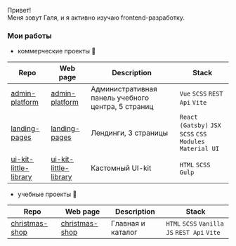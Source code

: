 Привет!\
Меня зовут Галя, и я активно изучаю frontend-разработку.

### Мои работы 

* коммерческие проекты 🐓

| Repo | Web page | Description | Stack |
|-------|----------|---------|---------|
| [admin-platform](https://github.com/electrifymylife/administration-platform) | [admin-platform](https://electrifymylife-admin-platform.netlify.app/) | Административная панель учебного центра, 5 страниц | <code>Vue</code> <code>SCSS</code> <code>REST Api</code> <code>Vite</code> |
| [landing-pages](https://github.com/electrifymylife/landing-pages) | [landing-pages](https://electrifymylife-landing-pages.netlify.app/) | Лендинги, 3 страницы | <code>React (Gatsby)</code> <code>JSX</code> <code>SCSS</code> <code>CSS Modules</code> <code>Material UI</code> |
| [ui-kit-little-library](https://github.com/electrifymylife/ui-kit-little-library) | [ui-kit-little-library](https://ui-kit-little-library.netlify.app/) | Кастомный UI-kit | <code>HTML</code> <code>SCSS</code> <code>Gulp</code> |

* учебные проекты 🐥

| Repo | Web page | Description | Stack |
|-------|----------|---------|---------|
| [christmas-shop](https://github.com/electrifymylife/christmas-shop) | [christmas-shop](https://electrifymylife.github.io/christmas-shop/index.html) | Главная и каталог | <code>HTML</code> <code>SCSS</code> <code>Vanilla JS</code> <code>REST Api</code> <code>Vite</code> |
